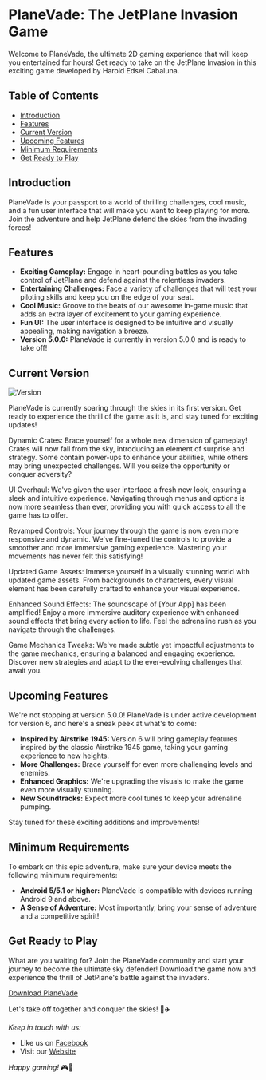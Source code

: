 # PlaneVade: The JetPlane Invasion Game

Welcome to PlaneVade, the ultimate 2D gaming experience that will keep you entertained for hours! Get ready to take on the JetPlane Invasion in this exciting game developed by Harold Edsel Cabaluna.

## Table of Contents
- [Introduction](#introduction)
- [Features](#features)
- [Current Version](#current-version)
- [Upcoming Features](#upcoming-features)
- [Minimum Requirements](#minimum-requirements)
- [Get Ready to Play](#get-ready-to-play)

## Introduction

PlaneVade is your passport to a world of thrilling challenges, cool music, and a fun user interface that will make you want to keep playing for more. Join the adventure and help JetPlane defend the skies from the invading forces!

## Features

- **Exciting Gameplay:** Engage in heart-pounding battles as you take control of JetPlane and defend against the relentless invaders.
- **Entertaining Challenges:** Face a variety of challenges that will test your piloting skills and keep you on the edge of your seat.
- **Cool Music:** Groove to the beats of our awesome in-game music that adds an extra layer of excitement to your gaming experience.
- **Fun UI:** The user interface is designed to be intuitive and visually appealing, making navigation a breeze.
- **Version 5.0.0:** PlaneVade is currently in version 5.0.0 and is ready to take off!

## Current Version

![Version](https://img.shields.io/badge/Version-6.3.5-brightgreen)

PlaneVade is currently soaring through the skies in its first version. Get ready to experience the thrill of the game as it is, and stay tuned for exciting updates!

Dynamic Crates: Brace yourself for a whole new dimension of gameplay! Crates will now fall from the sky, introducing an element of surprise and strategy. Some contain power-ups to enhance your abilities, while others may bring unexpected challenges. Will you seize the opportunity or conquer adversity?

UI Overhaul: We've given the user interface a fresh new look, ensuring a sleek and intuitive experience. Navigating through menus and options is now more seamless than ever, providing you with quick access to all the game has to offer.

Revamped Controls: Your journey through the game is now even more responsive and dynamic. We've fine-tuned the controls to provide a smoother and more immersive gaming experience. Mastering your movements has never felt this satisfying!

Updated Game Assets: Immerse yourself in a visually stunning world with updated game assets. From backgrounds to characters, every visual element has been carefully crafted to enhance your visual experience.

Enhanced Sound Effects: The soundscape of [Your App] has been amplified! Enjoy a more immersive auditory experience with enhanced sound effects that bring every action to life. Feel the adrenaline rush as you navigate through the challenges.

Game Mechanics Tweaks: We've made subtle yet impactful adjustments to the game mechanics, ensuring a balanced and engaging experience. Discover new strategies and adapt to the ever-evolving challenges that await you.

## Upcoming Features

We're not stopping at version 5.0.0! PlaneVade is under active development for version 6, and here's a sneak peek at what's to come:

- **Inspired by Airstrike 1945:** Version 6 will bring gameplay features inspired by the classic Airstrike 1945 game, taking your gaming experience to new heights.
- **More Challenges:** Brace yourself for even more challenging levels and enemies.
- **Enhanced Graphics:** We're upgrading the visuals to make the game even more visually stunning.
- **New Soundtracks:** Expect more cool tunes to keep your adrenaline pumping.

Stay tuned for these exciting additions and improvements!

## Minimum Requirements

To embark on this epic adventure, make sure your device meets the following minimum requirements:

- **Android 5/5.1 or higher:** PlaneVade is compatible with devices running Android 9 and above.
- **A Sense of Adventure:** Most importantly, bring your sense of adventure and a competitive spirit!

## Get Ready to Play

What are you waiting for? Join the PlaneVade community and start your journey to become the ultimate sky defender! Download the game now and experience the thrill of JetPlane's battle against the invaders.

[Download PlaneVade](#)

Let's take off together and conquer the skies! 🚀✈️

*Keep in touch with us:*
- Like us on [Facebook](https://www.facebook.com/Owjis)
- Visit our [Website](https://github.com/ghostpoltergeist/PlaneVade)

*Happy gaming!* 🎮🌟
